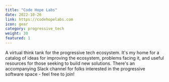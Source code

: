 ```yaml
---
title: "Code Hope Labs"
date: 2022-10-26
link: https://codehopelabs.com
icon: gear
category: progressive_tech
weight: 30
featured: 1
---
```


A virtual think tank for the progressive tech ecosystem. It's my home for a catalog of ideas for improving the ecosystem, problems facing it, and useful resources for those seeking to build new solutions. There's an accompanying Slack channel for folks interested in the progressive software space - feel free to join!